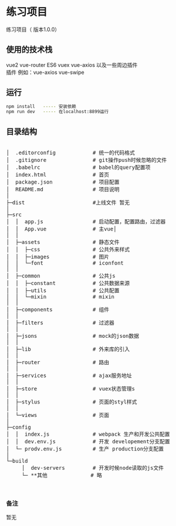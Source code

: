 # 练习项目
练习项目（  版本1.0.0）

## 使用的技术栈
vue2 vue-router ES6 vuex vue-axios 以及一些周边插件<br />
插件 例如：vue-axios vue-swipe

## 运行
``` bash
npm install   ----- 安装依赖
npm run dev   ----- 在localhost:8899运行
```

## 目录结构
<pre>

│  .editorconfig            # 统一的代码格式
│  .gitignore               # git操作push时候忽略的文件  
│  .babelrc                 # babel的query配置项
│  index.html               # 首页
│  package.json             # 项目配置
│  README.md                # 项目说明
│ 
├─dist                      #上线文件 暂无
│  
├─src                       
│  │  app.js                # 启动配置，配置路由，过滤器
│  │  App.vue               # 主vue│ 
│  │  
│  ├─assets                 # 静态文件
│  │  ├─css                 # 公共外来样式
│  │  ├─images              # 图片
│  │  └─font                # iconfont
│  │   
│  ├─common                 # 公共js
│  │  ├─constant            # 公共数据来源
│  │  ├─utils               # 公共配置
│  │  └─mixin               # mixin
│  │   
│  ├─components             # 组件
│  │       
│  ├─filters                # 过滤器            
│  │
│  ├─jsons                  # mock的json数据
│  │
│  ├─lib                    # 外来库的引入
│  │
│  ├─router                 # 路由
│  │
│  ├─services               # ajax服务地址                     
│  │
│  ├─store                  # vuex状态管理s
│  │
│  ├─stylus                 # 页面的styl样式
│  │
│  └─views                  # 页面
│ 
├─config                               
│  │  index.js              # webpack 生产和开发公共配置
│  │  dev.env.js            # 开发 developement分支配置
│  └─ prodv.env.js          # 生产 production分支配置
│          
└─build 
     │  dev-servers         # 开发时候node读取的js文件
     └─ **其他              # 略
               
        
</pre>


### 备注
暂无
